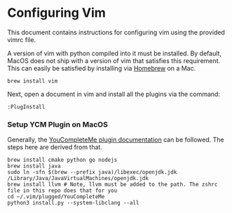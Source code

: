 # Configuring Vim
This document contains instructions for configuring vim using the provided vimrc file.

A version of vim with python compiled into it must be installed. 
By default, MacOS does not ship with a version of vim that satisfies this requirement.
This can easily be satisfied by installing via [Homebrew](https://brew.sh/) on a Mac.
```
brew install vim
```

Next, open a document in vim and install all the plugins via the command:
```
:PlugInstall
```

### Setup YCM Plugin on MacOS
Generally, the [YouCompleteMe plugin documentation](https://github.com/ycm-core/YouCompleteMe#macos) can be followed. 
The steps here are derived from that.

```
brew install cmake python go nodejs
brew install java
sudo ln -sfn $(brew --prefix java)/libexec/openjdk.jdk /Library/Java/JavaVirtualMachines/openjdk.jdk
brew install llvm # Note, llvm must be added to the path. The zshrc file in this repo does that for you
cd ~/.vim/plugged/YouCompleteMe
python3 install.py --system-libclang --all
```
